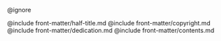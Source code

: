 @ignore

@include front-matter/half-title.md
@include front-matter/copyright.md
@include front-matter/dedication.md
@include front-matter/contents.md
